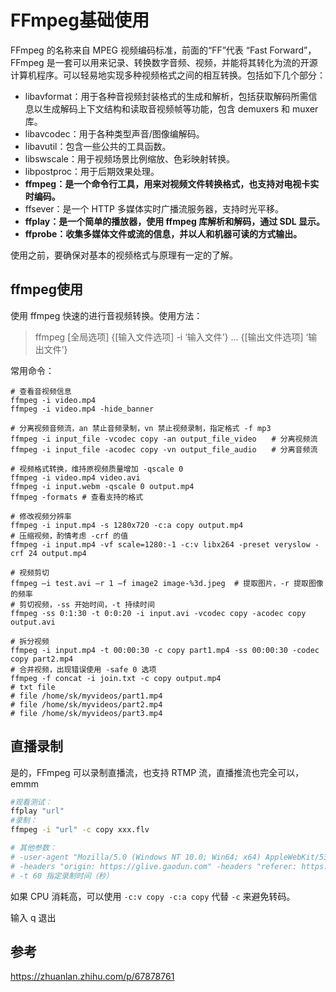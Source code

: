 #  FFmpeg基础使用

FFmpeg 的名称来自 MPEG 视频编码标准，前面的“FF”代表 “Fast Forward”，FFmpeg 是一套可以用来记录、转换数字音频、视频，并能将其转化为流的开源计算机程序。可以轻易地实现多种视频格式之间的相互转换。包括如下几个部分：

- libavformat：用于各种音视频封装格式的生成和解析，包括获取解码所需信息以生成解码上下文结构和读取音视频帧等功能，包含 demuxers 和 muxer 库。
- libavcodec：用于各种类型声音/图像编解码。
- libavutil：包含一些公共的工具函数。
- libswscale：用于视频场景比例缩放、色彩映射转换。
- libpostproc：用于后期效果处理。
- **ffmpeg：是一个命令行工具，用来对视频文件转换格式，也支持对电视卡实时编码。**
- ffsever：是一个 HTTP 多媒体实时广播流服务器，支持时光平移。
- **ffplay：是一个简单的播放器，使用 ffmpeg 库解析和解码，通过 SDL 显示。**
- **ffprobe：收集多媒体文件或流的信息，并以人和机器可读的方式输出。**

使用之前，要确保对基本的视频格式与原理有一定的了解。

## ffmpeg使用

使用 ffmpeg 快速的进行音视频转换。使用方法：

>  ffmpeg [全局选项] {[输入文件选项] -i ‘输入文件’} ... {[输出文件选项] ‘输出文件’} 

常用命令：

``` shell
# 查看音视频信息
ffmpeg -i video.mp4
ffmpeg -i video.mp4 -hide_banner

# 分离视频音频流，an 禁止音频录制，vn 禁止视频录制，指定格式 -f mp3
ffmpeg -i input_file -vcodec copy -an output_file_video　　# 分离视频流
ffmpeg -i input_file -acodec copy -vn output_file_audio　　# 分离音频流

# 视频格式转换，维持原视频质量增加 -qscale 0
ffmpeg -i video.mp4 video.avi
ffmpeg -i input.webm -qscale 0 output.mp4
ffmpeg -formats # 查看支持的格式

# 修改视频分辨率
ffmpeg -i input.mp4 -s 1280x720 -c:a copy output.mp4
# 压缩视频，酌情考虑 -crf 的值
ffmpeg -i input.mp4 -vf scale=1280:-1 -c:v libx264 -preset veryslow -crf 24 output.mp4

# 视频剪切
ffmpeg –i test.avi –r 1 –f image2 image-%3d.jpeg  # 提取图片，-r 提取图像的频率
# 剪切视频，-ss 开始时间，-t 持续时间
ffmpeg -ss 0:1:30 -t 0:0:20 -i input.avi -vcodec copy -acodec copy output.avi

# 拆分视频
ffmpeg -i input.mp4 -t 00:00:30 -c copy part1.mp4 -ss 00:00:30 -codec copy part2.mp4
# 合并视频，出现错误使用 -safe 0 选项
ffmpeg -f concat -i join.txt -c copy output.mp4
# txt file
# file /home/sk/myvideos/part1.mp4
# file /home/sk/myvideos/part2.mp4
# file /home/sk/myvideos/part3.mp4
```

## 直播录制

是的，FFmpeg 可以录制直播流，也支持 RTMP 流，直播推流也完全可以，emmm

``` sh
#观看测试：
ffplay "url"
#录制：
ffmpeg -i "url" -c copy xxx.flv

# 其他参数：
# -user-agent "Mozilla/5.0 (Windows NT 10.0; Win64; x64) AppleWebKit/537.36 (KHTML, like Gecko) Chrome/71.0.3554.0 Safari/537.36"
# -headers "origin: https://glive.gaodun.com" -headers "referer: https://xxx.com/space.html"
# -t 60 指定录制时间（秒）
```

如果 CPU 消耗高，可以使用 `-c:v copy -c:a copy` 代替 `-c` 来避免转码。

输入 q 退出

## 参考

https://zhuanlan.zhihu.com/p/67878761